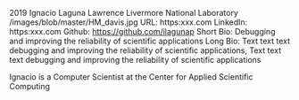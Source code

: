 2019
Ignacio Laguna
Lawrence Livermore National Laboratory
/images/blob/master/HM_davis.jpg
URL: https:xxx.com
LinkedIn: https:xxx.com
Github: https://github.com/ilagunap
Short Bio: Debugging and improving the reliability of scientific applications
Long Bio: Text text text debugging and improving the reliability of scientific applications, Text text text debugging and improving the reliability of scientific applications

Ignacio is a Computer Scientist at the Center for Applied Scientific Computing
